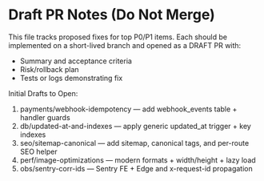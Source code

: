 # Draft PR Notes (Do Not Merge)

This file tracks proposed fixes for top P0/P1 items. Each should be implemented on a short-lived branch and opened as a DRAFT PR with:
- Summary and acceptance criteria
- Risk/rollback plan
- Tests or logs demonstrating fix

Initial Drafts to Open:
1) payments/webhook-idempotency — add webhook_events table + handler guards
2) db/updated-at-and-indexes — apply generic updated_at trigger + key indexes
3) seo/sitemap-canonical — add sitemap, canonical tags, and per-route SEO helper
4) perf/image-optimizations — modern formats + width/height + lazy load
5) obs/sentry-corr-ids — Sentry FE + Edge and x-request-id propagation
